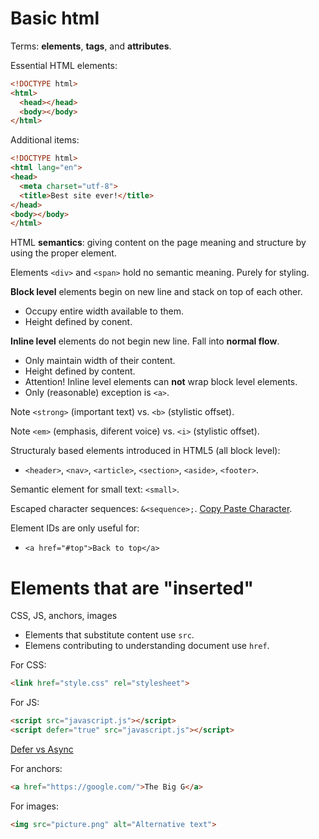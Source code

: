 # Basic html
Terms: **elements**, **tags**, and **attributes**.

Essential HTML elements:

```html
<!DOCTYPE html>
<html>
  <head></head>
  <body></body>
</html>
```

Additional items:

```html
<!DOCTYPE html>
<html lang="en">
<head>
  <meta charset="utf-8">
  <title>Best site ever!</title>
</head>
<body></body>
</html>
```

HTML **semantics**: giving content on the page meaning and structure by using the proper element.

Elements `<div>` and `<span>` hold no semantic meaning. Purely for styling.

**Block level** elements begin on new line and stack on top of each other.
* Occupy entire width available to them.
* Height defined by conent.

**Inline level** elements do not begin new line. Fall into **normal flow**.
* Only maintain width of their content.
* Height defined by content.
* Attention! Inline level elements can **not** wrap block level elements.
* Only (reasonable) exception is `<a>`.

Note `<strong>` (important text) vs. `<b>` (stylistic offset).

Note `<em>` (emphasis, diferent voice) vs. `<i>` (stylistic offset).

Structuraly based elements introduced in HTML5 (all block level):
* `<header>`, `<nav>`, `<article>`, `<section>`, `<aside>`, `<footer>`.

Semantic element for small text: `<small>`.

Escaped character sequences: `&<sequence>;`. [Copy Paste Character](http://www.copypastecharacter.com/).

Element IDs are only useful for:
* `<a href="#top">Back to top</a>`


# Elements that are "inserted"
CSS, JS, anchors, images
* Elements that substitute content use `src`.
* Elemens contributing to understanding document use `href`.

For CSS:
```html
<link href="style.css" rel="stylesheet">
```

For JS:
```html
<script src="javascript.js"></script>
<script defer="true" src="javascript.js"></script>
```
[Defer vs Async](http://www.growingwiththeweb.com/2014/02/async-vs-defer-attributes.html)

For anchors:
```html
<a href="https://google.com/">The Big G</a>
```

For images:
```html
<img src="picture.png" alt="Alternative text">
```
